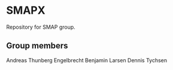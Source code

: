 # SMAPX
Repository for SMAP group.

## Group members
Andreas Thunberg Engelbrecht
Benjamin Larsen
Dennis Tychsen
